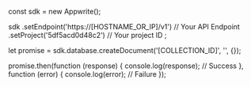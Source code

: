 const sdk = new Appwrite();

sdk
    .setEndpoint('https://[HOSTNAME_OR_IP]/v1') // Your API Endpoint
    .setProject('5df5acd0d48c2') // Your project ID
;

let promise = sdk.database.createDocument('[COLLECTION_ID]', '', {});

promise.then(function (response) {
    console.log(response); // Success
}, function (error) {
    console.log(error); // Failure
});